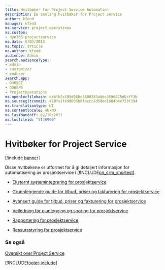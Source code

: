```yaml
---
title: Hvitbøker for Project Service Automation
description: En samling hvitbøker for Project Service
author: kfend
manager: kfend
ms.service: project-operations
ms.custom:
- dyn365-projectservice
ms.date: 8/03/2018
ms.topic: article
ms.author: kfend
audience: Admin
search.audienceType:
- admin
- customizer
- enduser
search.app:
- D365CE
- D365PS
- ProjectOperations
ms.openlocfilehash: dc6fb5c195d98bc3808383a8ec059d675d6cff3b
ms.sourcegitcommit: 418fa1fe9d605b8faccc2d5dee1b04b4e753f194
ms.translationtype: HT
ms.contentlocale: nb-NO
ms.lasthandoff: 02/10/2021
ms.locfileid: "5146990"
---
```

# <a name="white-papers-for-project-service"></a>Hvitbøker for Project Service

[!include [banner](../includes/psa-now-project-operations.md)]

Disse hvitbøkene er utformet for å gi detaljert informasjon for automatisering av prosjektservice i [!INCLUDE[pn_crm_shortest](../includes/pn-crm-shortest.md)].

-   [Eksternt systemintegrering for prosjektservice](https://go.microsoft.com/fwlink/?LinkId=825445)

-   [Grunnleggende guide for tilbud, priser og fakturering for prosjektservice](https://go.microsoft.com/fwlink/?LinkId=825241)

-   [Avansert guide for tilbud, priser og fakturering for prosjektservice](https://go.microsoft.com/fwlink/?LinkId=825242)

-   [Veiledning for planlegging og sporing for prosjektservice](https://go.microsoft.com/fwlink/?LinkId=825243)

-   [Rapportering for prosjektservice](https://go.microsoft.com/fwlink/?LinkId=825446)

-   [Ressursstyring for prosjektservice](https://go.microsoft.com/fwlink/?LinkId=825244)

### <a name="see-also"></a>Se også
 [Oversikt over Project Service](../psa/overview.md)


[!INCLUDE[footer-include](../includes/footer-banner.md)]